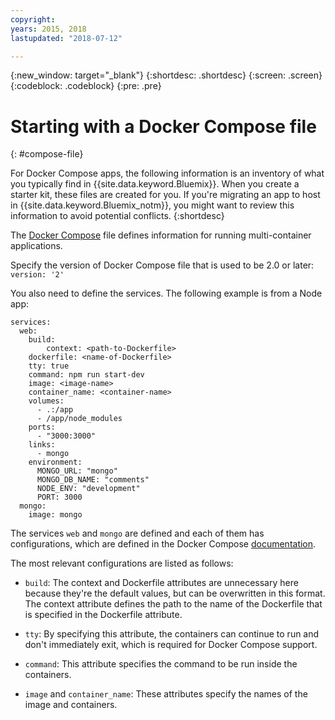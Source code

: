 ```yaml
---
copyright:
years: 2015, 2018
lastupdated: "2018-07-12"

---
```


{:new_window: target="_blank"}
{:shortdesc: .shortdesc}
{:screen: .screen}
{:codeblock: .codeblock}
{:pre: .pre}

# Starting with a Docker Compose file
{: #compose-file}

For Docker Compose apps, the following information is an inventory of what you typically find in {{site.data.keyword.Bluemix}}. When you create a starter kit, these files are created for you. If you're migrating an app to host in {{site.data.keyword.Bluemix_notm}}, you might want to review this information to avoid potential conflicts.
{:shortdesc}

The [Docker Compose](https://docs.docker.com/compose/overview/) file defines information for running multi-container applications.

Specify the version of Docker Compose file that is used to be 2.0 or later: `version: '2'`

You also need to define the services. The following example is from a Node app:

```
services:
  web:
    build:
    	context: <path-to-Dockerfile>
	dockerfile: <name-of-Dockerfile>
    tty: true
    command: npm run start-dev
    image: <image-name>
    container_name: <container-name>
    volumes:
      - .:/app
      - /app/node_modules
    ports:
      - "3000:3000"
    links:
      - mongo
    environment:
      MONGO_URL: "mongo"
      MONGO_DB_NAME: "comments"
      NODE_ENV: "development"
      PORT: 3000
  mongo:
    image: mongo
```

The services `web` and `mongo` are defined and each of them has configurations, which are defined in the Docker Compose [documentation](https://docs.docker.com/compose/compose-file/compose-file-v2/).

The most relevant configurations are listed as follows:

* `build`: The context and Dockerfile attributes are unnecessary here because they're the default values, but can be overwritten in this format. The context attribute defines the path to the name of the Dockerfile that is specified in the Dockerfile attribute.

* `tty`: By specifying this attribute, the containers can continue to run and don't immediately exit, which is required for Docker Compose support.

* `command`: This attribute specifies the command to be run inside the containers.

* `image` and `container_name`: These attributes specify the names of the image and containers.